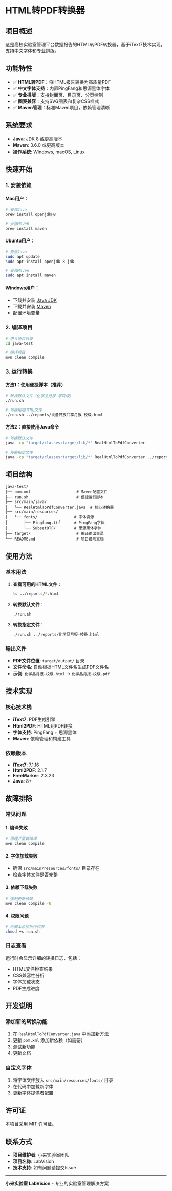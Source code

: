 # HTML转PDF转换器

## 项目概述

这是高校实验室管理平台数据报告的HTML转PDF转换器，基于iText7技术实现，支持中文字体和专业排版。

## 功能特性

- ✅ **HTML转PDF**：将HTML报告转换为高质量PDF
- ✅ **中文字体支持**：内置PingFang和思源黑体字体
- ✅ **专业排版**：支持封面页、目录页、分页控制
- ✅ **图表兼容**：支持SVG图表和复杂CSS样式
- ✅ **Maven管理**：标准Maven项目，依赖管理清晰

## 系统要求

- **Java**: JDK 8 或更高版本
- **Maven**: 3.6.0 或更高版本
- **操作系统**: Windows, macOS, Linux

## 快速开始

### 1. 安装依赖

#### Mac用户：
```bash
# 安装Java
brew install openjdk@8

# 安装Maven
brew install maven
```

#### Ubuntu用户：
```bash
# 安装Java
sudo apt update
sudo apt install openjdk-8-jdk

# 安装Maven
sudo apt install maven
```

#### Windows用户：
- 下载并安装 [Java JDK](https://adoptium.net/)
- 下载并安装 [Maven](https://maven.apache.org/download.cgi)
- 配置环境变量

### 2. 编译项目

```bash
# 进入项目目录
cd java-test

# 编译项目
mvn clean compile
```

### 3. 运行转换

#### 方法1：使用便捷脚本（推荐）
```bash
# 转换默认文件（化学品月报-学院级）
./run.sh

# 转换指定HTML文件
./run.sh ../reports/设备开放共享月报-校级.html
```

#### 方法2：直接使用Java命令
```bash
# 转换默认文件
java -cp "target/classes:target/lib/*" RealHtmlToPdfConverter

# 转换指定文件
java -cp "target/classes:target/lib/*" RealHtmlToPdfConverter ../reports/设备开放共享月报-校级.html
```

## 项目结构

```
java-test/
├── pom.xml                    # Maven配置文件
├── run.sh                     # 便捷运行脚本
├── src/main/java/
│   └── RealHtmlToPdfConverter.java  # 核心转换器
├── src/main/resources/
│   └── fonts/                # 字体资源
│       ├── Pingfang.ttf      # PingFang字体
│       └── SubsetOTF/        # 思源黑体字体
├── target/                    # 编译输出目录
└── README.md                  # 项目说明文档
```

## 使用方法

### 基本用法

1. **查看可用的HTML文件**：
   ```bash
   ls ../reports/*.html
   ```

2. **转换默认文件**：
   ```bash
   ./run.sh
   ```

3. **转换指定文件**：
   ```bash
   ./run.sh ../reports/化学品月报-校级.html
   ```

### 输出文件

- **PDF文件位置**: `target/output/` 目录
- **文件命名**: 自动根据HTML文件名生成PDF文件名
- **示例**: `化学品月报-校级.html` → `化学品月报-校级.pdf`

## 技术实现

### 核心技术栈

- **iText7**: PDF生成引擎
- **Html2PDF**: HTML到PDF转换
- **字体支持**: PingFang + 思源黑体
- **Maven**: 依赖管理和构建工具

### 依赖版本

- **iText7**: 7.1.16
- **Html2PDF**: 2.1.7
- **FreeMarker**: 2.3.23
- **Java**: 8+

## 故障排除

### 常见问题

#### 1. 编译失败
```bash
# 清理并重新编译
mvn clean compile
```

#### 2. 字体加载失败
- 确保 `src/main/resources/fonts/` 目录存在
- 检查字体文件是否完整

#### 3. 依赖下载失败
```bash
# 强制更新依赖
mvn clean compile -U
```

#### 4. 权限问题
```bash
# 给脚本添加执行权限
chmod +x run.sh
```

### 日志查看

运行时会显示详细的转换日志，包括：
- HTML文件检查结果
- CSS兼容性分析
- 字体加载状态
- PDF生成进度

## 开发说明

### 添加新的转换功能

1. 在 `RealHtmlToPdfConverter.java` 中添加新方法
2. 更新 `pom.xml` 添加新依赖（如需要）
3. 测试新功能
4. 更新文档

### 自定义字体

1. 将字体文件放入 `src/main/resources/fonts/` 目录
2. 在代码中加载新字体
3. 更新字体提供者配置

## 许可证

本项目采用 MIT 许可证。

## 联系方式

- **项目维护者**: 小来实验室团队
- **项目名称**: LabVision
- **技术支持**: 如有问题请提交Issue

---

**小来实验室 LabVision** - 专业的实验室管理解决方案
